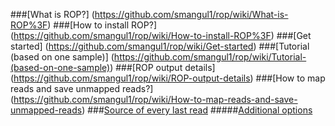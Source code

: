 ###[What is ROP?] (https://github.com/smangul1/rop/wiki/What-is-ROP%3F)
###[How to install ROP?] (https://github.com/smangul1/rop/wiki/How-to-install-ROP%3F)
###[Get started] (https://github.com/smangul1/rop/wiki/Get-started)
###[Tutorial (based on one sample)] (https://github.com/smangul1/rop/wiki/Tutorial-(based-on-one-sample))
###[ROP output details] (https://github.com/smangul1/rop/wiki/ROP-output-details)
###[How to map reads and save unmapped reads?] (https://github.com/smangul1/rop/wiki/How-to-map-reads-and-save-unmapped-reads)
###[Source of every last read](https://github.com/smangul1/rop/wiki/Source-of-every-last-read)
#####[Additional options](https://github.com/smangul1/rop/wiki/Additional-options)